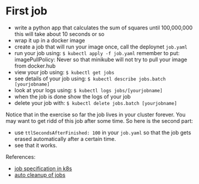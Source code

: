# First job

* write a python app that calculates the sum of squares until 100,000,000
    this will take about 10 seconds or so
* wrap it up in a docker image
* create a job that will run your image once, call the deploynet `job.yaml`
* run your job using:
    `$ kubectl apply -f job.yaml`
    remember to put:
        imagePullPolicy: Never
    so that minikube will not try to pull your image from docker.hub
* view your job using:
    `$ kubectl get jobs`
* see details of your job using:
    `$ kubectl describe jobs.batch [yourjobname]`
* look at your logs using:
    `$ kubectl logs jobs/[yourjobname]`
* when the job is done show the logs of your job
* delete your job with:
    `$ kubectl delete jobs.batch [yourjobname]`

Notice that in the exercise so far the job lives in your cluster forever. You may want to get ridd of this
job after some time. So here is the second part:

* use `ttlSecondsAfterFinished: 100` in your `job.yaml` so that the job gets erased automatically after a certain time.
* see that it works.

References:
* [job specification in k8s](https://kubernetes.io/docs/concepts/workloads/controllers/job)
* [auto cleanup of jobs](https://kubernetes.io/docs/concepts/workloads/controllers/ttlafterfinished)
